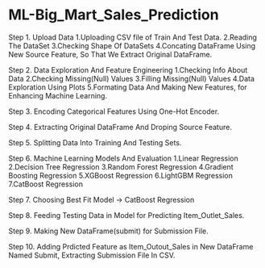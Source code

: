 # ML-Big_Mart_Sales_Prediction
Step 1.  Upload Data
		1.Uploading CSV file of Train And Test Data.
		2.Reading The DataSet
		3.Checking Shape Of DataSets
		4.Concating DataFrame Using New Source Feature, So That We Extract Original DataFrame.

Step 2.  Data Exploration And Feature Engineering
		1.Checking Info About Data
		2.Checking Missing(Null) Values
		3.Filling Missing(Null) Values
		4.Data Exploration Using Plots
		5.Formating Data And Making New Features, for Enhancing Machine Learning.

Step 3.  Encoding Categorical Features Using One-Hot Encoder.

Step 4.  Extracting Original DataFrame And Droping Source Feature.

Step 5.  Splitting Data Into Training And Testing Sets.

Step 6.  Machine Learning Models And Evaluation
		1.Linear Regression
		2.Decision Tree Regression
		3.Random Forest Regression
		4.Gradient Boosting Regression
		5.XGBoost Regression
		6.LightGBM Regression
		7.CatBoost Regression

Step 7.  Choosing Best Fit Model -> CatBoost Regression

Step 8.  Feeding Testing Data in Model for Predicting Item_Outlet_Sales.

Step 9.  Making New DataFrame(submit) for Submission File.

Step 10. Adding Prdicted Feature as Item_Outout_Sales in New DataFrame Named Submit, Extracting Submission File In CSV.

